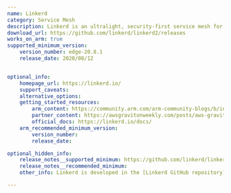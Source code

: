 ```yaml
---
name: Linkerd
category: Service Mesh
description: Linkerd is an ultralight, security-first service mesh for Kubernetes. It adds security, observability, and reliability to Kubernetes, without the complexity.
download_url: https://github.com/linkerd/linkerd2/releases
works_on_arm: true
supported_minimum_version:
    version_number: edge-20.8.1
    release_date: 2020/08/12


optional_info:
    homepage_url: https://linkerd.io/
    support_caveats:
    alternative_options:
    getting_started_resources:
        arm_content: https://community.arm.com/arm-community-blogs/b/infrastructure-solutions-blog/posts/service-mesh-with-linkerd-and-arm-based-k8s
        partner_content: https://awsgravitonweekly.com/posts/aws-graviton-weekly-33
        official_docs: https://linkerd.io/docs/
    arm_recommended_minimum_version:
        version_number:
        release_date:

optional_hidden_info:
    release_notes__supported_minimum: https://github.com/linkerd/linkerd2/releases/tag/edge-20.8.1
    release_notes__recommended_minimum:
    other_info: Linkerd is developed in the [Linkerd GitHub repository](https://github.com/linkerd/linkerd2). Releases and packages of Linkerd are available in several different forms. Kindly consider [this](https://linkerd.io/releases/).

---
```

